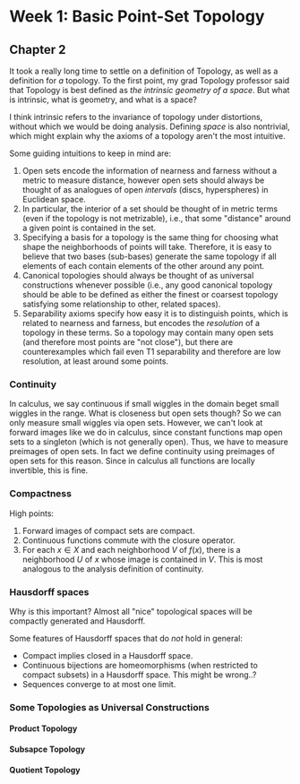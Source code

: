 # Week 1: Basic Point-Set Topology

## Chapter 2

It took a really long time to settle on a definition of Topology, as well as a
definition for _a_ topology. To the first point, my grad Topology professor
said that Topology is best defined as _the intrinsic geometry of a space_. But
what is intrinsic, what is geometry, and what is a space?

I think intrinsic refers to the invariance of topology under distortions,
without which we would be doing analysis. Defining _space_ is also nontrivial,
which might explain why the axioms of a topology aren't the most intuitive.

Some guiding intuitions to keep in mind are:

1. Open sets encode the information of nearness and farness without a metric to
   measure distance, however open sets should always be thought of as analogues
   of open _intervals_ (discs, hyperspheres) in Euclidean space.
2. In particular, the interior of a set should be thought of in metric terms
   (even if the topology is not metrizable), i.e., that some "distance" around a
   given point is contained in the set.
3. Specifying a basis for a topology is the same thing for choosing what shape
   the neighborhoods of points will take. Therefore, it is easy to believe that
   two bases (sub-bases) generate the same topology if all elements of each
   contain elements of the other around any point.
4. Canonical topologies should always be thought of as universal constructions
   whenever possible (i.e., any good canonical topology should be able to be
   defined as either the finest or coarsest topology satisfying some
   relationship to other, related spaces).
5. Separability axioms specify how easy it is to distinguish points, which is
   related to nearness and farness, but encodes the _resolution_ of a topology
   in these terms. So a topology may contain many open sets (and therefore
   most points are "not close"), but there are counterexamples which fail even
   T1 separability and therefore are low resolution, at least around some
   points.

### Continuity

In calculus, we say continuous if small wiggles in the domain beget small
wiggles in the range. What is closeness but open sets though? So we can only
measure small wiggles via open sets. However, we can't look at forward images
like we do in calculus, since constant functions map open sets to a singleton
(which is not generally open). Thus, we have to measure preimages of open sets.
In fact we define continuity using preimages of open sets for this reason.
Since in calculus all functions are locally invertible, this is fine.

### Compactness

High points:

1. Forward images of compact sets are compact.
2. Continuous functions commute with the closure operator.
3. For each $x\in X$ and each neighborhood $V$ of $f(x)$, there is a
   neighborhood $U$ of $x$ whose image is contained in $V$. This is most
   analogous to the analysis definition of continuity.

### Hausdorff spaces

Why is this important? Almost all "nice" topological spaces will be compactly
generated and Hausdorff.

Some features of Hausdorff spaces that do _not_ hold in general:

- Compact implies closed in a Hausdorff space.
- Continuous bijections are homeomorphisms (when restricted to compact subsets)
  in a Hausdorff space. This might be wrong..?
- Sequences converge to at most one limit.

### Some Topologies as Universal Constructions

#### Product Topology

#### Subsapce Topology

#### Quotient Topology
